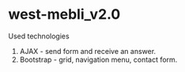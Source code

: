 # west-mebli_v2.0
Used technologies
1) AJAX - send form and receive an answer.
2) Bootstrap - grid, navigation menu, contact form.
